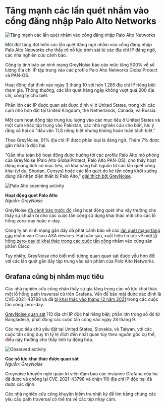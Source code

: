 # Tăng mạnh các lần quét nhắm vào cổng đăng nhập Palo Alto Networks

![Tăng mạnh các lần quét nhắm vào cổng đăng nhập Palo Alto Networks](https://www.bleepstatic.com/content/hl-images/2024/10/09/Palo-Alto-Networks.jpg)

Một đợt tăng đột biến các lần quét đáng ngờ nhắm vào cổng đăng nhập Palo Alto Networks cho thấy rõ nỗ lực trinh sát từ các địa chỉ IP đáng ngờ, các nhà nghiên cứu cảnh báo.

Công ty tình báo an ninh mạng GreyNoise báo cáo mức tăng 500% về số lượng địa chỉ IP tập trung vào các profile Palo Alto Networks GlobalProtect và PAN-OS.

Hoạt động đạt đỉnh vào ngày 3 tháng 10 với hơn 1.285 địa chỉ IP riêng biệt tham gia. Thông thường, các lần quét hàng ngày không vượt quá 200 địa chỉ, công ty cho biết.

Phần lớn các IP được quan sát được định vị ở United States, trong khi các cụm nhỏ hơn đặt tại United Kingdom, the Netherlands, Canada, và Russia.

Một cụm hoạt động tập trung lưu lượng vào các mục tiêu ở United States và một cụm khác tập trung vào Pakistan, các nhà nghiên cứu cho biết, lưu ý rằng cả hai có "dấu vân TLS riêng biệt nhưng không hoàn toàn tách biệt."

Theo GreyNoise, 91% địa chỉ IP được phân loại là đáng ngờ. Thêm 7% được gắn nhãn là độc hại.

"Gần như toàn bộ hoạt động được hướng tới các profile Palo Alto mô phỏng của GreyNoise (Palo Alto GlobalProtect, Palo Alto PAN-OS), cho thấy hoạt động mang tính có mục tiêu, có khả năng bắt nguồn từ các lần quét công khai (ví dụ, Shodan, Censys) hoặc các lần quét do kẻ tấn công khởi xướng dùng để nhận diện thiết bị Palo Alto," [giải thích bởi GreyNoise](https://www.greynoise.io/blog/palo-alto-scanning-surges).

![Palo Alto scanning activity](https://www.bleepstatic.com/images/news/u/1220909/2025/October/paloalto.jpg)

**Hoạt động quét Palo Alto**  
_Nguồn: GreyNoise_

GreyNoise [đã cảnh báo trước đó](https://www.bleepingcomputer.com/news/security/spikes-in-malicious-activity-precede-new-cves-in-80-percent-of-cases/) rằng hoạt động quét như vậy thường cho thấy sự chuẩn bị cho các cuộc tấn công sử dụng khai thác mới cho các lỗ hổng zero-day hoặc n-day.

Công ty an ninh mạng gần đây đã phát cảnh báo về các [lần quét mạng tăng cao](https://www.bleepingcomputer.com/news/security/surge-in-networks-scans-targeting-cisco-asa-devices-raise-concerns/) nhắm vào Cisco ASA devices. Hai tuần sau, xuất hiện tin tức về một [lỗ hổng zero-day](https://www.bleepingcomputer.com/news/security/cisco-warns-of-asa-firewall-zero-days-exploited-in-attacks/)[ bị khai thác trong các cuộc tấn công](https://www.bleepingcomputer.com/news/security/cisco-warns-of-asa-firewall-zero-days-exploited-in-attacks/) nhắm vào cùng sản phẩm Cisco.

Tuy nhiên, GreyNoise cho biết mối tương quan quan sát được yếu hơn đối với các lần quét gần đây tập trung vào sản phẩm của Palo Alto Networks.

## Grafana cũng bị nhắm mục tiêu

Các nhà nghiên cứu cũng nhận thấy sự gia tăng trong các nỗ lực khai thác một lỗ hổng path traversal cũ trên Grafana. Vấn đề bảo mật được xác định là CVE-2021-43798 và đã [bị khai thác vào tháng 12 năm 2021](https://www.bleepingcomputer.com/news/security/grafana-fixes-zero-day-vulnerability-after-exploits-spread-over-twitter/) trong các cuộc tấn công zero-day.

[GreyNoise quan sát](https://www.greynoise.io/blog/coordinated-grafana-exploitation-attempts) 110 địa chỉ IP độc hại riêng biệt, phần lớn trong số đó từ Bangladesh, phát động các cuộc tấn công vào ngày 28 tháng 9.

Các mục tiêu chủ yếu đặt tại United States, Slovakia, và Taiwan, với các cuộc tấn công duy trì tỷ lệ đích đến nhất quán tùy theo nguồn gốc cụ thể, điều này thường cho thấy tính tự động hóa.

![Observed activity](https://www.bleepstatic.com/images/news/u/1220909/2025/October/grafana-attacks.jpg)

**Các nỗ lực khai thác được quan sát**  
_Nguồn: GreyNoise_

Greynoise khuyến nghị quản trị viên đảm bảo các instance Grafana của họ đã được vá chống lại CVE-2021-43798 và chặn 110 địa chỉ IP độc hại đã được xác định.

Các nhà nghiên cứu cũng khuyên kiểm tra nhật ký để tìm bằng chứng các yêu cầu path traversal có thể trả về các tệp nhạy cảm.